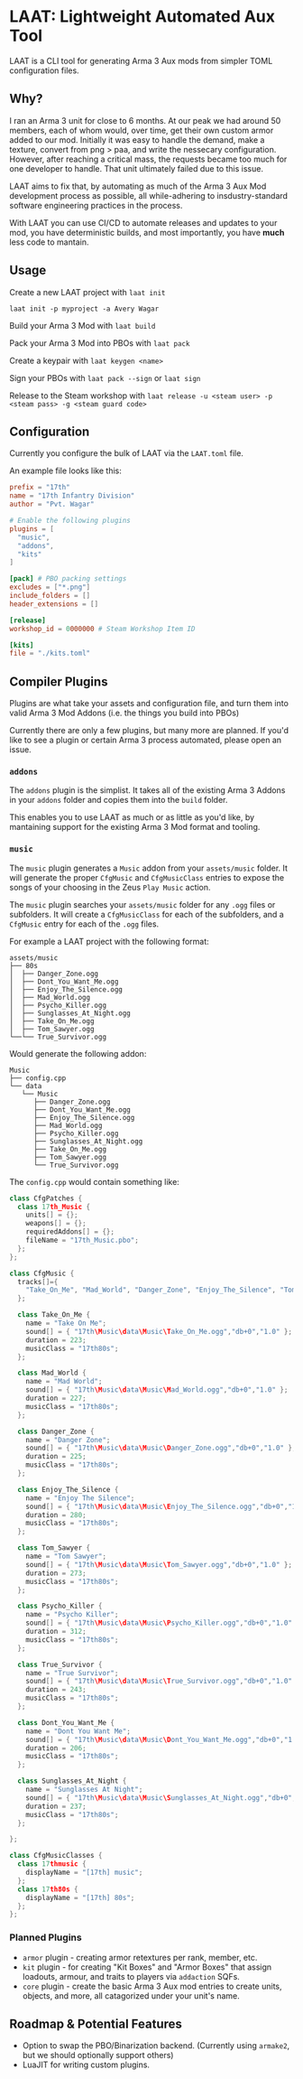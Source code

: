 # LAAT: Lightweight Automated Aux Tool

LAAT is a CLI tool for generating Arma 3 Aux mods from simpler TOML configuration files.

## Why?

I ran an Arma 3 unit for close to 6 months. At our peak we had around 50 members, each of whom would, over time, get their own custom armor added to our mod. Initially it was easy to handle the demand, make a texture, convert from png > paa, and write the nessecary configuration. However, after reaching a critical mass, the requests became too much for one developer to handle. That unit ultimately failed due to this issue.

LAAT aims to fix that, by automating as much of the Arma 3 Aux Mod development process as possible, all while-adhering to insdustry-standard software engineering practices in the process.

With LAAT you can use CI/CD to automate releases and updates to your mod, you have deterministic builds, and most importantly, you have **much** less code to mantain. 

## Usage

Create a new LAAT project with `laat init`

`laat init -p myproject -a Avery Wagar`

Build your Arma 3 Mod with `laat build`

Pack your Arma 3 Mod into PBOs with `laat pack`

Create a keypair with `laat keygen <name>`

Sign your PBOs with `laat pack --sign` or `laat sign`

Release to the Steam workshop with `laat release -u <steam user> -p <steam pass> -g <steam guard code>`

## Configuration

Currently you configure the bulk of LAAT via the `LAAT.toml` file.

An example file looks like this:

```toml
prefix = "17th"
name = "17th Infantry Division"
author = "Pvt. Wagar"

# Enable the following plugins
plugins = [
  "music",
  "addons",
  "kits"
]

[pack] # PBO packing settings
excludes = ["*.png"]
include_folders = []
header_extensions = []

[release]
workshop_id = 0000000 # Steam Workshop Item ID

[kits]
file = "./kits.toml"
```


## Compiler Plugins

Plugins are what take your assets and configuration file, and turn them into valid Arma 3 Mod Addons (i.e. the things you build into PBOs)

Currently there are only a few plugins, but many more are planned. If you'd like to see a plugin or certain Arma 3 process automated, please open an issue.

### `addons`

The `addons` plugin is the simplist. It takes all of the existing Arma 3 Addons in your `addons` folder and copies them into the `build` folder.

This enables you to use LAAT as much or as little as you'd like, by mantaining support for the existing Arma 3 Mod format and tooling.

### `music`

The `music` plugin generates a `Music` addon from your `assets/music` folder. It will generate the proper `CfgMusic` and `CfgMusicClass` entries to expose the songs of your choosing in the Zeus `Play Music` action.

The `music` plugin searches your `assets/music` folder for any `.ogg` files or subfolders. It will create a `CfgMusicClass` for each of the subfolders, and a `CfgMusic` entry for each of the `.ogg` files.

For example a LAAT project with the following format:

```
assets/music
├── 80s
│  ├── Danger_Zone.ogg
│  ├── Dont_You_Want_Me.ogg
│  ├── Enjoy_The_Silence.ogg
│  ├── Mad_World.ogg
│  ├── Psycho_Killer.ogg
│  ├── Sunglasses_At_Night.ogg
│  ├── Take_On_Me.ogg
│  ├── Tom_Sawyer.ogg
└──└── True_Survivor.ogg
```

Would generate the following addon:

```
Music
├── config.cpp
└── data
   └── Music
      ├── Danger_Zone.ogg
      ├── Dont_You_Want_Me.ogg
      ├── Enjoy_The_Silence.ogg
      ├── Mad_World.ogg
      ├── Psycho_Killer.ogg
      ├── Sunglasses_At_Night.ogg
      ├── Take_On_Me.ogg
      ├── Tom_Sawyer.ogg
      └── True_Survivor.ogg
```

The `config.cpp` would contain something like:

```cpp
class CfgPatches {
  class 17th_Music {
    units[] = {};
    weapons[] = {};
    requiredAddons[] = {};
    fileName = "17th_Music.pbo";
  };
};

class CfgMusic {
  tracks[]={
    "Take_On_Me", "Mad_World", "Danger_Zone", "Enjoy_The_Silence", "Tom_Sawyer", "Psycho_Killer", "True_Survivor", "Dont_You_Want_Me", "Sunglasses_At_Night"
  };

  class Take_On_Me {
    name = "Take On Me";
    sound[] = { "17th\Music\data\Music\Take_On_Me.ogg","db+0","1.0" };
    duration = 223;
    musicClass = "17th80s";
  };

  class Mad_World {
    name = "Mad World";
    sound[] = { "17th\Music\data\Music\Mad_World.ogg","db+0","1.0" };
    duration = 227;
    musicClass = "17th80s";
  };

  class Danger_Zone {
    name = "Danger Zone";
    sound[] = { "17th\Music\data\Music\Danger_Zone.ogg","db+0","1.0" };
    duration = 225;
    musicClass = "17th80s";
  };

  class Enjoy_The_Silence {
    name = "Enjoy The Silence";
    sound[] = { "17th\Music\data\Music\Enjoy_The_Silence.ogg","db+0","1.0" };
    duration = 280;
    musicClass = "17th80s";
  };

  class Tom_Sawyer {
    name = "Tom Sawyer";
    sound[] = { "17th\Music\data\Music\Tom_Sawyer.ogg","db+0","1.0" };
    duration = 273;
    musicClass = "17th80s";
  };

  class Psycho_Killer {
    name = "Psycho Killer";
    sound[] = { "17th\Music\data\Music\Psycho_Killer.ogg","db+0","1.0" };
    duration = 312;
    musicClass = "17th80s";
  };

  class True_Survivor {
    name = "True Survivor";
    sound[] = { "17th\Music\data\Music\True_Survivor.ogg","db+0","1.0" };
    duration = 243;
    musicClass = "17th80s";
  };

  class Dont_You_Want_Me {
    name = "Dont You Want Me";
    sound[] = { "17th\Music\data\Music\Dont_You_Want_Me.ogg","db+0","1.0" };
    duration = 206;
    musicClass = "17th80s";
  };

  class Sunglasses_At_Night {
    name = "Sunglasses At Night";
    sound[] = { "17th\Music\data\Music\Sunglasses_At_Night.ogg","db+0","1.0" };
    duration = 237;
    musicClass = "17th80s";
  };

};

class CfgMusicClasses {
  class 17thmusic {
    displayName = "[17th] music";
  };
  class 17th80s {
    displayName = "[17th] 80s";
  };
};
```


### Planned Plugins

- `armor` plugin - creating armor retextures per rank, member, etc.
- `kit` plugin - for creating "Kit Boxes" and "Armor Boxes" that assign loadouts, armour, and traits to players via `addaction` SQFs.
- `core` plugin - create the basic Arma 3 Aux mod entries to create units, objects, and more, all catagorized under your unit's name.


## Roadmap & Potential Features

- Option to swap the PBO/Binarization backend. (Currently using `armake2`, but we should optionally support others)
- LuaJIT for writing custom plugins.

